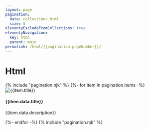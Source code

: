 ```yaml
---
layout: page
pagination:
  data: collections.html
  size: 5
eleventyExcludeFromCollections: true
eleventyNavigation:
  key: html
  parent: main
permalink: /html/{{pagination.pageNumber}}/
---
```


<h1 class="mb-3">Html</h1>
{% include "pagination.njk" %}
{%- for item in pagination.items -%}
<article class="mb-5 position-relative">
  <div class="row">
    <div class="col-12 col-sm-4">
      <img class="w-100 rounded" src="{{item.data.thumbnail}}" alt="{{item.title}}">
    </div>
    <div class="col">
      <h4>{{item.data.title}}</h4>
      <p class="mb-0">{{item.data.description}}</p>
    </div>
  </div>
</article>
{%- endfor -%}
{% include "pagination.njk" %}
